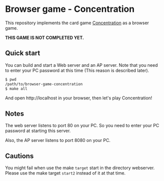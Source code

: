 # Browser game - Concentration

This repository implements the card game
[Concentration](https://en.wikipedia.org/wiki/Concentration_(card_game)) as a browser game.

**THIS GAME IS NOT COMPLETED YET.**

## Quick start

You can build and start a Web server and an AP server.
Note that you need to enter your PC password at this time (This reason is described later).

~~~bash
$ pwd
/path/to/browser-game-concentration
$ make all
~~~

And open http://localhost in your browser, then let's play Concentration!

## Notes

The web server listens to port 80 on your PC.
So you need to enter your PC password at starting this server.

Also, the AP server listens to port 8080 on your PC.

## Cautions

You might fail when use the make `target` start in the directory webserver.
Please use the make target `start2` instead of it at that time.
